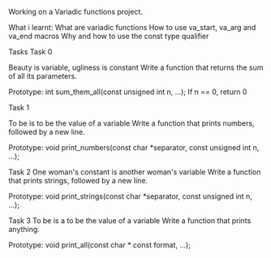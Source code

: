 Working on a Variadic functions project.

What i learnt:
What are variadic functions
How to use va_start, va_arg and va_end macros
Why and how to use the const type qualifier

Tasks
Task 0

Beauty is variable, ugliness is constant
Write a function that returns the sum of all its parameters.

Prototype: int sum_them_all(const unsigned int n, ...);
If n == 0, return 0

Task 1

To be is to be the value of a variable
Write a function that prints numbers, followed by a new line.

Prototype: void print_numbers(const char *separator, const unsigned int n, ...);

Task 2
One woman's constant is another woman's variable
Write a function that prints strings, followed by a new line.

Prototype: void print_strings(const char *separator, const unsigned int n, ...);

Task 3
To be is a to be the value of a variable
Write a function that prints anything.

Prototype: void print_all(const char * const format, ...);
